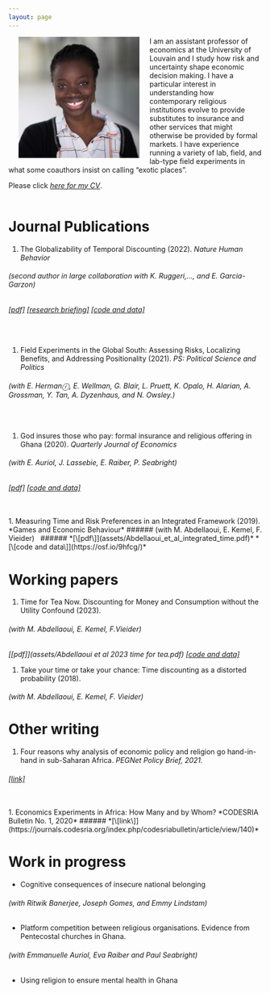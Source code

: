 ```yaml
---
layout: page
---
```


<img align="left" width="240" height="240" src="assets/ammapanin.jpg"
style="margin: 0px 20px">

I am an assistant professor of economics at the University of
Louvain and I study how risk and uncertainty shape economic decision
making. I have a particular interest in understanding how contemporary
religious institutions evolve to provide substitutes to insurance and
other services that might otherwise be provided by formal markets. I have
experience running a variety of lab, field, and
lab-type field experiments in what some coauthors insist on calling “exotic places”.

Please click [*here for my CV*](assets/Panin_CV_Feb23.pdf).
<br><br>


# Journal Publications

1. The Globalizability of Temporal Discounting (2022).  *Nature Human Behavior*
###### (second author in large collaboration with K. Ruggeri,..., and E. Garcia-Garzon)&nbsp;
###### *[\[pdf\]](https://www.nature.com/articles/s41562-022-01392-w)* *[\[research briefing\]](https://www.nature.com/articles/s41562-022-01393-9.epdf?sharing_token=D0Z8vS3wA2m-qeydtwAZ0tRgN0jAjWel9jnR3ZoTv0NLyEanHN6E1ZrNdohFiKFmJqVznOHhW1ARiT5RlmigPZrcqCnKpOhuDEu2aASE-44cxO3mhPKD2otYo6xayixkF-gtqMy_5Ds1ztQlcmqcTzI6fVetTlGgbVLhpekAg_4%3D)* *[\[code and data\]](https://osf.io/njd62)*&nbsp;
<br>

1. Field Experiments in the Global South: Assessing Risks, Localizing
Benefits, and Addressing Positionality (2021). *PS: Political Science
and Politics*
###### (with E. Hermanⓡ, E. Wellman, G. Blair, L. Pruett, K. Opalo, H. Alarian, A. Grossman, Y. Tan, A. Dyzenhaus, and N. Owsley.)
<br>

1. God insures those who pay: formal insurance and religious offering
in Ghana (2020). *Quarterly Journal of Economics*
###### (with E. Auriol, J. Lassebie, E. Raiber, P. Seabright) &nbsp;
###### *[\[pdf\]](assets/Auriol_et_al_God_insures.pdf)* *[\[code and data\]](https://dataverse.harvard.edu/dataset.xhtml?persistentId=doi:10.7910/DVN/KVFRFO)*&nbsp;
<br>
1. Measuring Time and Risk Preferences in an Integrated
   Framework (2019). *Games and Economic Behaviour*
###### (with M. Abdellaoui, E. Kemel, F. Vieider) &nbsp;
###### *[\[pdf\]](assets/Abdellaoui_et_al_integrated_time.pdf)* *[\[code and data\]](https://osf.io/9hfcg/)*&nbsp;

# Working papers
1. Time for Tea Now. Discounting for Money and Consumption without the
   Utility Confound (2023).
###### (with M. Abdellaoui, E. Kemel, F.Vieider)&nbsp;
*[\[pdf\]](assets/Abdellaoui et al 2023 time for tea.pdf)* *[\[code and data\]](https://osf.io/ya7ke/?view_only=55332e1fbee04cbf93b29aee2b4cead8)*&nbsp;
<br>
1. Take your time or take your chance: Time discounting as a distorted
   probability (2018).
###### (with M. Abdellaoui, E. Kemel, F. Vieider) &nbsp;


# Other writing
1. Four reasons why analysis of economic policy and religion go
   hand-in-hand in sub-Saharan Africa. *PEGNet Policy Brief, 2021.*
###### *[\[link\]](https://www.pegnet.ifw-kiel.de/news/2021/four-reasons-why-analysis-of-economic-policy-and-religion-go-hand-in-hand-in-sub-saharan-africa/)*&nbsp;
   <br>
1. Economics Experiments in Africa: How Many and by Whom?
*CODESRIA Bulletin No. 1, 2020*
###### *[\[link\]](https://journals.codesria.org/index.php/codesriabulletin/article/view/140)*


# Work in progress

* Cognitive consequences of insecure national belonging
###### (with Ritwik Banerjee, Joseph Gomes, and Emmy Lindstam)

* Platform competition between religious organisations. Evidence from
  Pentecostal churches in Ghana.
###### (with Emmanuelle Auriol, Eva Raiber and Paul Seabright)

* Using religion to ensure mental health in Ghana
